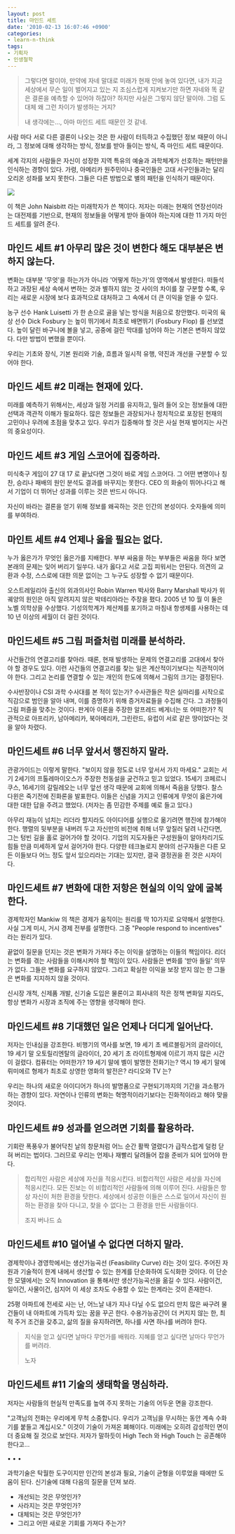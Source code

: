 ```yaml
---
layout: post
title: 마인드 세트
date: '2010-02-13 16:07:46 +0900'
categories:
- learn-n-think
tags:
- 기획자
- 인생철학
---
```


> 그렇다면 말이야, 만약에 자네 말대로 미래가 현재 안에 놓여 있다면, 내가 지금 세상에서 무슨 일이 벌어지고 있는 지 조심스럽게 지켜보기만 하면 자네와 똑 같은 결론을 예측할 수 있어야 하잖아? 하지만 사실은 그렇지 않단 말이야. 그럼 도대체 왜 그런 차이가 발생하는 거지?
> 
> 내 생각에는..., 아마 마인드 세트 때문인 것 같네.

사람 마다 서로 다른 결론이 나오는 것은 한 사람이 터득하고 수집했던 정보 때문이 아니라, 그 정보에 대해 생각하는 방식, 정보를 받아 들이는 방식, 즉 마인드 세트 때문이다.

세계 각지의 사람들은 자신이 성장한 지역 특유의 예술과 과학체계가 선호하는 패턴만을 인식하는 경향이 있다. 가령, 아메리카 원주민이나 중국인들은 고대 서구인들과는 달리 오리온 성좌를 보지 못한다. 그들은 다른 방법으로 별의 패턴을 인식하기 때문이다.

![](http://image.kyobobook.co.kr/images/book/xlarge/300/x9788991204300.jpg)

이 책은 John Naisbitt 라는 미래학자가 쓴 책이다. 저자는 미래는 현재의 연장선이라는 대전제를 기반으로, 현재의 정보들을 어떻게 받아 들여야 하는지에 대한 11 가지 마인드 세트를 알려 준다.

## 마인드 세트 #1 아무리 많은 것이 변한다 해도 대부분은 변하지 않는다.

변화는 대부분 '무엇'을 하는가가 아니라 '어떻게 하는가'의 영역에서 발생한다. 떠들석하고 과장된 세상 속에서 변하는 것과 별하지 않는 것 사이의 차이를 잘 구분할 수록, 우리는 새로운 시장에 보다 효과적으로 대처하고 그 속에서 더 큰 이익을 얻을 수 있다.

농구 선수 Hank Luisetti 가 한 손으로 골을 넣는 방식을 처음으로 창안했다. 미국의 육상 선수 Dick Fosbury 는 높이 뛰기에서 최초로 배면뛰기 (Fosbury Flop) 를 선보였다. 높이 달린 바구니에 볼을 넣고, 공중에 걸린 막대를 넘어야 하는 기본은 변하지 않았다. 다만 방법이 변했을 뿐이다.

우리는 기초와 장식, 기본 원리와 기술, 흐름과 일시적 유행, 약진과 개선을 구분할 수 있어야 한다.

## 마인드 세트 #2 미래는 현재에 있다.

미래를 예측하기 위해서는, 세상과 일정 거리를 유지하고, 밀려 들어 오는 정보들에 대한 선택과 객관적 이해가 필요하다. 많은 정보들은 과장되거나 정치적으로 포장된 현재의 고민이나 우려에 초점을 맞추고 있다. 우리가 집중해야 할 것은 사실 현재 벌어지는 사건의 중요성이다.

## 마인드 세트 #3 게임 스코어에 집중하라.

미식축구 게임이 27 대 17 로 끝났다면 그것이 바로 게임 스코어다. 그 어떤 변명이나 칭찬, 승리나 패배의 원인 분석도 결과를 바꾸지는 못한다. CEO 의 화술이 뛰어나다고 해서 기업이 더 뛰어난 성과를 이루는 것은 반드시 아니다.

자신이 바라는 결론을 얻기 위해 정보를 왜곡하는 것은 인간의 본성이다. 숫자들에 의미를 부여하라.

## 마인트 세트 #4 언제나 옳을 필요는 없다.

누가 옳은가가 무엇인 옳은가를 지배한다. 부부 싸움을 하는 부부들은 싸움을 하다 보면 본래의 문제는 잊어 버리기 일쑤다. 내가 옳다고 서로 고집 피워서는 안된다. 의견의 교환과 수정, 스스로에 대한 의문 없이는 그 누구도 성장할 수 없기 때문이다.

오스트레일리아 출신의 외과의사인 Robin Warren 박사와 Barry Marshall 박사가 위 궤양의 원인은 아직 알려지지 않은 박테리아라는 주장을 폈다. 2005 년 10 월 이 둘은 노벨 의학상을 수상했다. 기성의학계가 제산제를 포기하고 마침내 항생제를 사용하는 데 10 년 이상의 세월이 더 걸린 것이다.

## 마인드세트 #5 그림 퍼즐처럼 미래를 분석하라.

사건들간의 연결고리를 찾아라. 때론, 현재 발생하는 문제의 연결고리를 고대에서 찾아야 할 경우도 있다. 이런 사건들의 연결고리를 찾는 일은 계산적이기보다는 직관적이어야 한다. 그리고 논리를 연결할 수 있는 개인의 한도에 의해서 그림의 크기는 결정된다.

수사반장이나 CSI 과학 수사대를 본 적이 있는가? 수사관들은 작은 실마리를 시작으로 직감으로 범인을 알아 내며, 이를 증명하기 위해 증거자료들을 수집해 간다. 그 과정들이 그림 퍼즐을 맞추는 것이다. 판게아 이론을 주장한 알프레드 베게너는 또 어떠한가? 직관적으로 아프리카, 남아메리카, 북아메리카, 그린란드, 유럽이 서로 같은 땅이었다는 것을 알아 차렸다.

## 마인드세트 #6 너무 앞서서 행진하지 말라.

관광가이드는 이렇게 말한다. "보이지 않을 정도로 너무 앞서서 가지 마세요." 교회는 서기 2세기의 프톨레마이오스가 주장한 천동설을 굳건하고 믿고 있었다. 15세기 코페르니쿠스, 16세기의 갈릴레오는 너무 앞선 생각 때문에 교회에 의해서 죽음을 당했다. 찰스 다윈은 죽기전에 진화론을 발표한다. 이들은 신념을 가지고 인류에게 무엇이 옳은가에 대한 대한 답을 주려고 했었다. (저자는 좀 민감한 주제를 예로 들고 있다.)

아무리 재능이 넘치는 리더라 할지라도 아이디어를 실행으로 옮기려면 행진에 참가해야 한다. 행렬의 뒷부분을 내버려 두고 자신만의 비전에 취해 너무 앞질러 달려 나간다면, 그는 텅빈 길을 홀로 걸어가야 할 것이다. 기업의 지도자들은 구성원들이 알아차리기도 힘들 만큼 미세하게 앞서 걸어가야 한다. 다양한 테크놀로지 분야의 선구자들은 다른 모든 이들보다 어느 정도 앞서 있으리라는 기대는 있지만, 결국 결정권을 쥔 것은 시자이다.

## 마인드세트 #7 변화에 대한 저항은 현실의 이익 앞에 굴복한다.

경제학자인 Mankiw 의 책은 경제가 움직이는 원리를 딱 10가지로 요약해서 설명한다. 사실 그게 미시, 거시 경제 전부를 설명한다. 그중 "People respond to incentives" 라는 원리가 있다.

끝없이 질문을 던지는 것은 변화가 가져다 주는 이익을 설명하는 이들의 책임이다. 리더는 변화를 겪는 사람들을 이해시켜야 할 책임이 있다. 사람들은 변화를 '받아 들일' 의무가 없다. 그들은 변화를 요구하지 않았다. 그리고 확실한 이익을 보장 받지 않는 한 그들은 변화를 지지하지 않을 것이다.

신시장 개척, 신제품 개발, 신기술 도입은 물론이고 회사내의 작은 정책 변화일 지라도, 항상 변화가 시장과 조직에 주는 영향을 생각해야 한다.

## 마인드세트 #8 기대했던 일은 언제나 더디게 일어난다.

저자는 인내심을 강조한다. 비행기의 역사를 보면, 19 세기 초 베르블링거의 글라이더, 19 세기 말 오토릴리엔탈의 글라이더, 20 세기 초 라이트형제에 이르기 까지 많은 시간이 걸렸다. 컴퓨터는 어떠한가? 19 세기 말에 벨이 발명한 전화기는? 역시 19 세기 말에 뤼미에르 형제가 최초로 상영한 영화의 발전은? 라디오와 TV 는?

우리는 하나의 새로운 아이디어가 하나의 발명품으로 구현되기까지의 기간을 과소평가하는 경향이 있다. 자연이나 인류의 변화는 혁명적이라기보다는 진화적이라고 해야 맞을 것이다.

## 마인드세트 #9 성과를 얻으려면 기회를 활용하라.

기회란 폭풍우가 불어닥친 날의 창문처럼 어느 순간 활짝 열렸다가 급작스럽게 덜컹 닫혀 버리는 법이다. 그러므로 우리는 언제나 재빨리 달려들어 잡을 준비가 되어 있어야 한다.

> 합리적인 사람은 세상에 자신을 적응시킨다. 비합리적인 사람은 세상을 자신에 적응시킨다. 모든 진보는 이 비합리적인 사람들에 의해 이루어 진다. 사람들은 항상 자신이 처한 환경을 탓한다. 세상에서 성공한 이들은 스스로 일어서 자신이 원하는 환경을 찾아 다니고, 찾을 수 없다는 그 환경을 만든 사람들이다.
> <footer>조지 버나드 쇼</footer>

## 마인드세트 #10 덜어낼 수 없다면 더하지 말라.

경제학이나 경영학에서는 생산가능곡선 (Feasibility Curve) 라는 것이 있다. 주어진 자원과 기술적이 한계 내에서 생산할 수 있는 한계를 단순화하여 도식화한 것이다. 이 단순한 모델에서는 오직 Innovation 을 통해서만 생산가능곡선을 옮길 수 있다. 사람이건, 일이건, 사물이건, 심지어 이 세상 조차도 수용할 수 있는 한계라는 것이 존재한다.

25평 아파트에 전세로 사는 난, 어느날 내가 지나 다닐 수도 없으리 만치 많은 싸구려 물건들이 내 아파트에 가득차 있는 꿈을 꾸곤 한다. 수용가능공간이 더 커지지 않는 한, 최적 주거 조건을 갖추고, 삶의 질을 유지하려면, 하나를 사면 하나를 버려야 한다.

> 지식을 얻고 싶다면 날마다 무언가를 배워라. 지혜를 얻고 싶다면 날마다 무언가를 버려라.
> <footer>노자</footer>

## 마인드세트 #11 기술의 생태학을 명심하라.

저자는 사람들의 현실적 만족도를 높여 주지 못하는 기술의 어두운 면을 강조한다.

"고객님의 전화는 우리에게 무척 소중합니다. 우리가 고객님을 무시하는 동안 계속 수화기를 붙들고 계십시오." 이것이 기술이 가져온 폐해이다. 미래에는 오히려 감성적인 면이 더 중요해 질 것으로 보인다. 저자가 말하듯이 High Tech 와 High Touch 는 공존해야 한다고...

<div class="spacer">• • •</div>

과학기술은 탁월한 도구이지만 인간의 본성과 필요, 기술이 균형을 이루었을 때에만 도움이 된다. 신기술에 대해 다음의 질문을 던져 보라.

- 개선되는 것은 무엇인가?
- 사라지는 것은 무엇인가?
- 대체되는 것은 무엇인가?
- 그리고 어떤 새로운 기회를 가져다 주는가?
